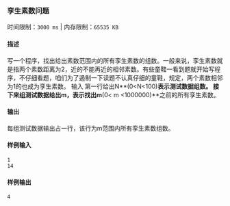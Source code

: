 ### 孪生素数问题

时间限制：`3000 ms`  |  内存限制：`65535 KB`

#### 描述
写一个程序，找出给出素数范围内的所有孪生素数的组数。一般来说，孪生素数就是指两个素数距离为2，近的不能再近的相邻素数。有些童鞋一看到题就开始写程序，不仔细看题，咱们为了遏制一下读题不认真仔细的童鞋，规定，两个素数相邻为1的也成为孪生素数。
输入
第一行给出N**(0<N<100)**表示测试数据组数。
接下来组测试数据给出m，表示找出m**(0< m <1000000)**之前的所有孪生素数。

#### 输出
每组测试数据输出占一行，该行为m范围内所有孪生素数组数。

#### 样例输入
```
1
14
```

#### 样例输出
```
4
```